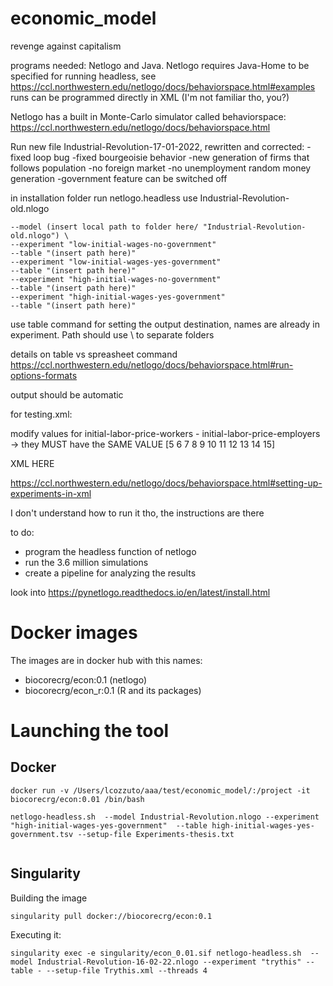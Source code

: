 # economic_model
revenge against capitalism

programs needed: Netlogo and Java. 
Netlogo requires Java-Home to be specified for running headless, see https://ccl.northwestern.edu/netlogo/docs/behaviorspace.html#examples
runs can be programmed directly in XML (I'm not familiar tho, you?)

Netlogo has a built in Monte-Carlo simulator called behaviorspace: https://ccl.northwestern.edu/netlogo/docs/behaviorspace.html

Run new file Industrial-Revolution-17-01-2022, rewritten and corrected:
-fixed loop bug
-fixed bourgeoisie behavior
-new generation of firms that follows population
-no foreign market
-no unemployment random money generation
-government feature can be switched off

in installation folder run netlogo.headless
use Industrial-Revolution-old.nlogo

```
--model (insert local path to folder here/ "Industrial-Revolution-old.nlogo") \
--experiment "low-initial-wages-no-government" 
--table "(insert path here)" 
--experiment "low-initial-wages-yes-government" 
--table "(insert path here)" 
--experiment "high-initial-wages-no-government" 
--table "(insert path here)" 
--experiment "high-initial-wages-yes-government" 
--table "(insert path here)" 
```

use table command for setting the output destination, names are already in experiment. Path should use \ to separate folders  

details on table vs spreasheet command
https://ccl.northwestern.edu/netlogo/docs/behaviorspace.html#run-options-formats


output should be automatic


for testing.xml:

modify values for initial-labor-price-workers - initial-labor-price-employers -> they MUST have the SAME VALUE
[5 6 7 8 9 10 11 12 13 14 15]


XML HERE

https://ccl.northwestern.edu/netlogo/docs/behaviorspace.html#setting-up-experiments-in-xml

I don't understand how to run it tho, the instructions are there
  

to do:

- program the headless function of netlogo
- run the 3.6 million simulations
- create a pipeline for analyzing the results

look into https://pynetlogo.readthedocs.io/en/latest/install.html

# Docker images
The images are in docker hub with this names:
- biocorecrg/econ:0.1 (netlogo)
- biocorecrg/econ_r:0.1 (R and its packages)

# Launching the tool

## Docker

```
docker run -v /Users/lcozzuto/aaa/test/economic_model/:/project -it biocorecrg/econ:0.01 /bin/bash

netlogo-headless.sh  --model Industrial-Revolution.nlogo --experiment "high-initial-wages-yes-government"  --table high-initial-wages-yes-government.tsv --setup-file Experiments-thesis.txt 


```


## Singularity
Building the image

```
singularity pull docker://biocorecrg/econ:0.1
```

Executing it:

```
singularity exec -e singularity/econ_0.01.sif netlogo-headless.sh  --model Industrial-Revolution-16-02-22.nlogo --experiment "trythis" --table - --setup-file Trythis.xml --threads 4
```



